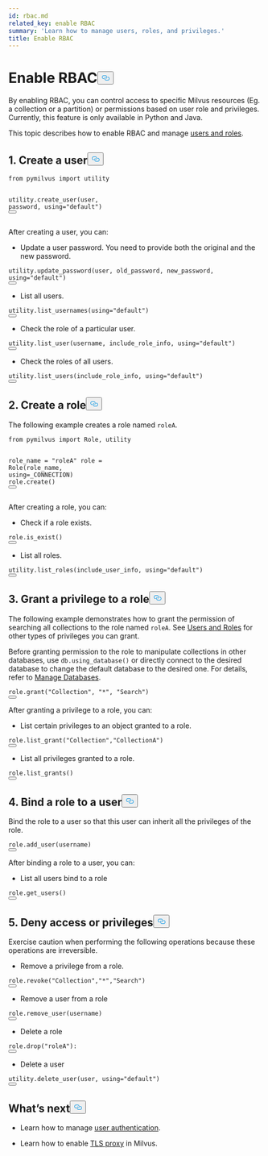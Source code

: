 ```yaml
---
id: rbac.md
related_key: enable RBAC
summary: 'Learn how to manage users, roles, and privileges.'
title: Enable RBAC
---
```

<h1 id="Enable-RBAC" class="common-anchor-header">Enable RBAC<button data-href="#Enable-RBAC" class="anchor-icon" translate="no">
      <svg translate="no"
        aria-hidden="true"
        focusable="false"
        height="20"
        version="1.1"
        viewBox="0 0 16 16"
        width="16"
      >
        <path
          fill="#0092E4"
          fill-rule="evenodd"
          d="M4 9h1v1H4c-1.5 0-3-1.69-3-3.5S2.55 3 4 3h4c1.45 0 3 1.69 3 3.5 0 1.41-.91 2.72-2 3.25V8.59c.58-.45 1-1.27 1-2.09C10 5.22 8.98 4 8 4H4c-.98 0-2 1.22-2 2.5S3 9 4 9zm9-3h-1v1h1c1 0 2 1.22 2 2.5S13.98 12 13 12H9c-.98 0-2-1.22-2-2.5 0-.83.42-1.64 1-2.09V6.25c-1.09.53-2 1.84-2 3.25C6 11.31 7.55 13 9 13h4c1.45 0 3-1.69 3-3.5S14.5 6 13 6z"
        ></path>
      </svg>
    </button></h1><p>By enabling RBAC, you can control access to specific Milvus resources (Eg. a collection or a partition) or permissions based on user role and privileges. Currently, this feature is only available in Python and Java.</p>
<p>This topic describes how to enable RBAC and manage <a href="/docs/zh/users_and_roles.md">users and roles</a>.</p>
<h2 id="1-Create-a-user" class="common-anchor-header">1. Create a user<button data-href="#1-Create-a-user" class="anchor-icon" translate="no">
      <svg translate="no"
        aria-hidden="true"
        focusable="false"
        height="20"
        version="1.1"
        viewBox="0 0 16 16"
        width="16"
      >
        <path
          fill="#0092E4"
          fill-rule="evenodd"
          d="M4 9h1v1H4c-1.5 0-3-1.69-3-3.5S2.55 3 4 3h4c1.45 0 3 1.69 3 3.5 0 1.41-.91 2.72-2 3.25V8.59c.58-.45 1-1.27 1-2.09C10 5.22 8.98 4 8 4H4c-.98 0-2 1.22-2 2.5S3 9 4 9zm9-3h-1v1h1c1 0 2 1.22 2 2.5S13.98 12 13 12H9c-.98 0-2-1.22-2-2.5 0-.83.42-1.64 1-2.09V6.25c-1.09.53-2 1.84-2 3.25C6 11.31 7.55 13 9 13h4c1.45 0 3-1.69 3-3.5S14.5 6 13 6z"
        ></path>
      </svg>
    </button></h2><pre><code translate="no"><span class="hljs-keyword">from</span> pymilvus <span class="hljs-keyword">import</span> utility

utility.<span class="hljs-title function_">create_user</span>(user, password, using=<span class="hljs-string">&quot;default&quot;</span>)
<button class="copy-code-btn"></button></code></pre>
<p>After creating a user, you can:</p>
<ul>
<li>Update a user password. You need to provide both the original and the new password.</li>
</ul>
<pre><code translate="no">utility.update_password(user, old_password, new_password, <span class="hljs-keyword">using</span>=<span class="hljs-string">&quot;default&quot;</span>)
<button class="copy-code-btn"></button></code></pre>
<ul>
<li>List all users.</li>
</ul>
<pre><code translate="no">utility.list_usernames(<span class="hljs-keyword">using</span>=<span class="hljs-string">&quot;default&quot;</span>)
<button class="copy-code-btn"></button></code></pre>
<ul>
<li>Check the role of a particular user.</li>
</ul>
<pre><code translate="no">utility.list_user(username, include_role_info, <span class="hljs-keyword">using</span>=<span class="hljs-string">&quot;default&quot;</span>)
<button class="copy-code-btn"></button></code></pre>
<ul>
<li>Check the roles of all users.</li>
</ul>
<pre><code translate="no">utility.list_users(include_role_info, <span class="hljs-keyword">using</span>=<span class="hljs-string">&quot;default&quot;</span>)
<button class="copy-code-btn"></button></code></pre>
<h2 id="2-Create-a-role" class="common-anchor-header">2. Create a role<button data-href="#2-Create-a-role" class="anchor-icon" translate="no">
      <svg translate="no"
        aria-hidden="true"
        focusable="false"
        height="20"
        version="1.1"
        viewBox="0 0 16 16"
        width="16"
      >
        <path
          fill="#0092E4"
          fill-rule="evenodd"
          d="M4 9h1v1H4c-1.5 0-3-1.69-3-3.5S2.55 3 4 3h4c1.45 0 3 1.69 3 3.5 0 1.41-.91 2.72-2 3.25V8.59c.58-.45 1-1.27 1-2.09C10 5.22 8.98 4 8 4H4c-.98 0-2 1.22-2 2.5S3 9 4 9zm9-3h-1v1h1c1 0 2 1.22 2 2.5S13.98 12 13 12H9c-.98 0-2-1.22-2-2.5 0-.83.42-1.64 1-2.09V6.25c-1.09.53-2 1.84-2 3.25C6 11.31 7.55 13 9 13h4c1.45 0 3-1.69 3-3.5S14.5 6 13 6z"
        ></path>
      </svg>
    </button></h2><p>The following example creates a role named <code translate="no">roleA</code>.</p>
<pre><code translate="no"><span class="hljs-keyword">from</span> pymilvus <span class="hljs-keyword">import</span> <span class="hljs-title class_">Role</span>, utility

role_name = <span class="hljs-string">&quot;roleA&quot;</span>
role = <span class="hljs-title class_">Role</span>(role_name, using=_CONNECTION)
role.<span class="hljs-title function_">create</span>()
<button class="copy-code-btn"></button></code></pre>
<p>After creating a role, you can:</p>
<ul>
<li>Check if a role exists.</li>
</ul>
<pre><code translate="no">role.is_exist()
<button class="copy-code-btn"></button></code></pre>
<ul>
<li>List all roles.</li>
</ul>
<pre><code translate="no">utility.list_roles(include_user_info, <span class="hljs-keyword">using</span>=<span class="hljs-string">&quot;default&quot;</span>)
<button class="copy-code-btn"></button></code></pre>
<h2 id="3-Grant-a-privilege-to-a-role" class="common-anchor-header">3. Grant a privilege to a role<button data-href="#3-Grant-a-privilege-to-a-role" class="anchor-icon" translate="no">
      <svg translate="no"
        aria-hidden="true"
        focusable="false"
        height="20"
        version="1.1"
        viewBox="0 0 16 16"
        width="16"
      >
        <path
          fill="#0092E4"
          fill-rule="evenodd"
          d="M4 9h1v1H4c-1.5 0-3-1.69-3-3.5S2.55 3 4 3h4c1.45 0 3 1.69 3 3.5 0 1.41-.91 2.72-2 3.25V8.59c.58-.45 1-1.27 1-2.09C10 5.22 8.98 4 8 4H4c-.98 0-2 1.22-2 2.5S3 9 4 9zm9-3h-1v1h1c1 0 2 1.22 2 2.5S13.98 12 13 12H9c-.98 0-2-1.22-2-2.5 0-.83.42-1.64 1-2.09V6.25c-1.09.53-2 1.84-2 3.25C6 11.31 7.55 13 9 13h4c1.45 0 3-1.69 3-3.5S14.5 6 13 6z"
        ></path>
      </svg>
    </button></h2><p>The following example demonstrates how to grant the permission of searching all collections to the role named <code translate="no">roleA</code>. See <a href="/docs/zh/users_and_roles.md">Users and Roles</a> for other types of privileges you can grant.</p>
<p>Before granting permission to the role to manipulate collections in other databases, use <code translate="no">db.using_database()</code> or directly connect to the desired database to change the default database to the desired one. For details, refer to <a href="/docs/zh/manage_databases.md">Manage Databases</a>.</p>
<pre><code translate="no">role.<span class="hljs-title function_">grant</span>(<span class="hljs-string">&quot;Collection&quot;</span>, <span class="hljs-string">&quot;*&quot;</span>, <span class="hljs-string">&quot;Search&quot;</span>)
<button class="copy-code-btn"></button></code></pre>
<p>After granting a privilege to a role, you can:</p>
<ul>
<li>List certain privileges to an object granted to a role.</li>
</ul>
<pre><code translate="no">role.<span class="hljs-title function_">list_grant</span>(<span class="hljs-string">&quot;Collection&quot;</span>,<span class="hljs-string">&quot;CollectionA&quot;</span>)
<button class="copy-code-btn"></button></code></pre>
<ul>
<li>List all privileges granted to a role.</li>
</ul>
<pre><code translate="no">role.list_grants()
<button class="copy-code-btn"></button></code></pre>
<h2 id="4-Bind-a-role-to-a-user" class="common-anchor-header">4. Bind a role to a user<button data-href="#4-Bind-a-role-to-a-user" class="anchor-icon" translate="no">
      <svg translate="no"
        aria-hidden="true"
        focusable="false"
        height="20"
        version="1.1"
        viewBox="0 0 16 16"
        width="16"
      >
        <path
          fill="#0092E4"
          fill-rule="evenodd"
          d="M4 9h1v1H4c-1.5 0-3-1.69-3-3.5S2.55 3 4 3h4c1.45 0 3 1.69 3 3.5 0 1.41-.91 2.72-2 3.25V8.59c.58-.45 1-1.27 1-2.09C10 5.22 8.98 4 8 4H4c-.98 0-2 1.22-2 2.5S3 9 4 9zm9-3h-1v1h1c1 0 2 1.22 2 2.5S13.98 12 13 12H9c-.98 0-2-1.22-2-2.5 0-.83.42-1.64 1-2.09V6.25c-1.09.53-2 1.84-2 3.25C6 11.31 7.55 13 9 13h4c1.45 0 3-1.69 3-3.5S14.5 6 13 6z"
        ></path>
      </svg>
    </button></h2><p>Bind the role to a user so that this user can inherit all the privileges of the role.</p>
<pre><code translate="no">role.add_user(username)
<button class="copy-code-btn"></button></code></pre>
<p>After binding a role to a user, you can:</p>
<ul>
<li>List all users bind to a role</li>
</ul>
<pre><code translate="no">role.get_users()
<button class="copy-code-btn"></button></code></pre>
<h2 id="5-Deny-access-or-privileges" class="common-anchor-header">5. Deny access or privileges<button data-href="#5-Deny-access-or-privileges" class="anchor-icon" translate="no">
      <svg translate="no"
        aria-hidden="true"
        focusable="false"
        height="20"
        version="1.1"
        viewBox="0 0 16 16"
        width="16"
      >
        <path
          fill="#0092E4"
          fill-rule="evenodd"
          d="M4 9h1v1H4c-1.5 0-3-1.69-3-3.5S2.55 3 4 3h4c1.45 0 3 1.69 3 3.5 0 1.41-.91 2.72-2 3.25V8.59c.58-.45 1-1.27 1-2.09C10 5.22 8.98 4 8 4H4c-.98 0-2 1.22-2 2.5S3 9 4 9zm9-3h-1v1h1c1 0 2 1.22 2 2.5S13.98 12 13 12H9c-.98 0-2-1.22-2-2.5 0-.83.42-1.64 1-2.09V6.25c-1.09.53-2 1.84-2 3.25C6 11.31 7.55 13 9 13h4c1.45 0 3-1.69 3-3.5S14.5 6 13 6z"
        ></path>
      </svg>
    </button></h2><div class="alert caution">
<p>Exercise caution when performing the following operations because these operations are irreversible.</p>
</div>
<ul>
<li>Remove a privilege from a role.</li>
</ul>
<pre><code translate="no">role.<span class="hljs-title function_">revoke</span>(<span class="hljs-string">&quot;Collection&quot;</span>,<span class="hljs-string">&quot;*&quot;</span>,<span class="hljs-string">&quot;Search&quot;</span>)
<button class="copy-code-btn"></button></code></pre>
<ul>
<li>Remove a user from a role</li>
</ul>
<pre><code translate="no">role.remove_user(username)
<button class="copy-code-btn"></button></code></pre>
<ul>
<li>Delete a role</li>
</ul>
<pre><code translate="no">role.<span class="hljs-title function_">drop</span>(<span class="hljs-string">&quot;roleA&quot;</span>):
<button class="copy-code-btn"></button></code></pre>
<ul>
<li>Delete a user</li>
</ul>
<pre><code translate="no">utility.delete_user(user, <span class="hljs-keyword">using</span>=<span class="hljs-string">&quot;default&quot;</span>)
<button class="copy-code-btn"></button></code></pre>
<h2 id="Whats-next" class="common-anchor-header">What’s next<button data-href="#Whats-next" class="anchor-icon" translate="no">
      <svg translate="no"
        aria-hidden="true"
        focusable="false"
        height="20"
        version="1.1"
        viewBox="0 0 16 16"
        width="16"
      >
        <path
          fill="#0092E4"
          fill-rule="evenodd"
          d="M4 9h1v1H4c-1.5 0-3-1.69-3-3.5S2.55 3 4 3h4c1.45 0 3 1.69 3 3.5 0 1.41-.91 2.72-2 3.25V8.59c.58-.45 1-1.27 1-2.09C10 5.22 8.98 4 8 4H4c-.98 0-2 1.22-2 2.5S3 9 4 9zm9-3h-1v1h1c1 0 2 1.22 2 2.5S13.98 12 13 12H9c-.98 0-2-1.22-2-2.5 0-.83.42-1.64 1-2.09V6.25c-1.09.53-2 1.84-2 3.25C6 11.31 7.55 13 9 13h4c1.45 0 3-1.69 3-3.5S14.5 6 13 6z"
        ></path>
      </svg>
    </button></h2><ul>
<li><p>Learn how to manage <a href="/docs/zh/authenticate.md">user authentication</a>.</p></li>
<li><p>Learn how to enable <a href="/docs/zh/tls.md">TLS proxy</a> in Milvus.</p></li>
</ul>
